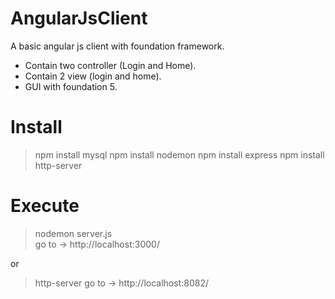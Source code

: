 AngularJsClient
===============

A basic angular js client with foundation framework.

- Contain two controller (Login and Home).
- Contain 2 view (login and home).
- GUI with foundation 5. 

Install
=======
>npm install mysql
>npm install nodemon
>npm install express
>npm install http-server

Execute
=======
>nodemon server.js  
go to -> http://localhost:3000/

or

>http-server
go to -> http://localhost:8082/




